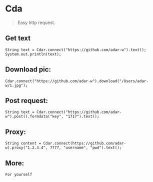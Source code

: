 

# Cda
> Easy http request.


## Get text
	String text = Cdar.connect("https://github.com/adar-w").text();
	System.out.println(text);


##	Download pic:
	Cdar.connect("https://github.com/adar-w").download("/Users/adar-w/1.jpg");
		

##	Post request:
	String text = Cdar.connect("https://github.com/adar-w").post().formdata("key", "1717").text();


## Proxy:
	String content = Cdar.connect(https://github.com/adar-w).proxy("1.2.3.4", 7777, "username", "pwd").text();


##	More: 
	For yourself
